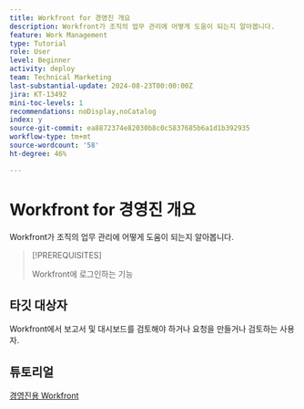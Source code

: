 ```yaml
---
title: Workfront for 경영진 개요
description: Workfront가 조직의 업무 관리에 어떻게 도움이 되는지 알아봅니다.
feature: Work Management
type: Tutorial
role: User
level: Beginner
activity: deploy
team: Technical Marketing
last-substantial-update: 2024-08-23T00:00:00Z
jira: KT-13492
mini-toc-levels: 1
recommendations: noDisplay,noCatalog
index: y
source-git-commit: ea8872374e82030b8c0c5837685b6a1d1b392935
workflow-type: tm+mt
source-wordcount: '58'
ht-degree: 46%

---
```



# Workfront for 경영진 개요

Workfront가 조직의 업무 관리에 어떻게 도움이 되는지 알아봅니다.

>[!PREREQUISITES]
>
>Workfront에 로그인하는 기능

## 타깃 대상자

Workfront에서 보고서 및 대시보드를 검토해야 하거나 요청을 만들거나 검토하는 사용자.

## 튜토리얼

[경영진용 Workfront](/help/workfront-for-executives/workfront-for-executives.md)
